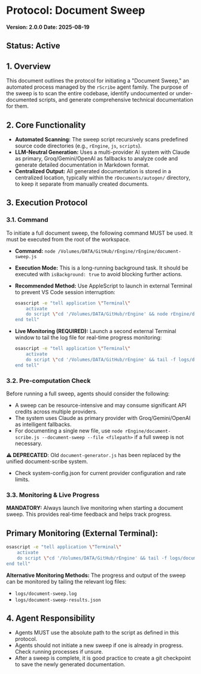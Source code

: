 # Protocol: Document Sweep

**Version: 2.0.0**
**Date: 2025-08-19**
## Status: Active

## 1. Overview

This document outlines the protocol for initiating a "Document Sweep," an automated process managed by the `rScribe` agent family. The purpose of the sweep is to scan the entire codebase, identify undocumented or under-documented scripts, and generate comprehensive technical documentation for them.

## 2. Core Functionality

- **Automated Scanning:** The sweep script recursively scans predefined source code directories (e.g., `rEngine`, `js`, `scripts`).
- **LLM-Neutral Generation:** Uses a multi-provider AI system with Claude as primary, Groq/Gemini/OpenAI as fallbacks to analyze code and generate detailed documentation in Markdown format.
- **Centralized Output:** All generated documentation is stored in a centralized location, typically within the `rDocuments/autogen/` directory, to keep it separate from manually created documents.

## 3. Execution Protocol

### 3.1. Command

To initiate a full document sweep, the following command MUST be used. It must be executed from the root of the workspace.

- **Command:** `node /Volumes/DATA/GitHub/rEngine/rEngine/document-sweep.js`
- **Execution Mode:** This is a long-running background task. It should be executed with `isBackground: true` to avoid blocking further actions.
- **Recommended Method:** Use AppleScript to launch in external Terminal to prevent VS Code session interruption:

  ```bash
  osascript -e "tell application \"Terminal\"
      activate
      do script \"cd '/Volumes/DATA/GitHub/rEngine' && node rEngine/document-sweep.js\"
  end tell"
  ```

- **Live Monitoring (REQUIRED):** Launch a second external Terminal window to tail the log file for real-time progress monitoring:

  ```bash
  osascript -e "tell application \"Terminal\"
      activate
      do script \"cd '/Volumes/DATA/GitHub/rEngine' && tail -f logs/document-sweep.log\"
  end tell"
  ```

### 3.2. Pre-computation Check

Before running a full sweep, agents should consider the following:

- A sweep can be resource-intensive and may consume significant API credits across multiple providers.
- The system uses Claude as primary provider with Groq/Gemini/OpenAI as intelligent fallbacks.
- For documenting a single new file, use `node rEngine/document-scribe.js --document-sweep --file <filepath>` if a full sweep is not necessary.

**⚠️ DEPRECATED**: Old `document-generator.js` has been replaced by the unified document-scribe system.

- Check system-config.json for current provider configuration and rate limits.

### 3.3. Monitoring & Live Progress

**MANDATORY:** Always launch live monitoring when starting a document sweep. This provides real-time feedback and helps track progress.

## Primary Monitoring (External Terminal):

```bash
osascript -e "tell application \"Terminal\"
    activate
    do script \"cd '/Volumes/DATA/GitHub/rEngine' && tail -f logs/document-sweep.log\"
end tell"
```

**Alternative Monitoring Methods:**
The progress and output of the sweep can be monitored by tailing the relevant log files:

- `logs/document-sweep.log`
- `logs/document-sweep-results.json`

## 4. Agent Responsibility

- Agents MUST use the absolute path to the script as defined in this protocol.
- Agents should not initiate a new sweep if one is already in progress. Check running processes if unsure.
- After a sweep is complete, it is good practice to create a git checkpoint to save the newly generated documentation.
